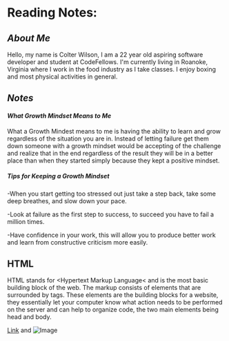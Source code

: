 # Reading Notes:

## *About Me*

Hello, my name is Colter Wilson, I am a 22 year old aspiring software developer and student at CodeFellows. I'm currently living in Roanoke, Virginia where I work in the food industry as I take classes. I enjoy boxing and most physical activities in general.

## *Notes*



#### *What Growth Mindset Means to Me*


What a Growth Mindest means to me is having the ability to learn and grow regardless of the situation you are in. Instead of letting failure get them down someone with a growth mindset would be accepting of the challenge and realize that in the end regardless of the result they will be in a better place than when they started simply because they kept a positive mindset. 

##### *Tips for Keeping a Growth Mindset*

-When you start getting too stressed out just take a step back, take some deep breathes, and slow down your pace.

-Look at failure as the first step to success, to succeed you have to fail a million times.

-Have confidence in your work, this will allow you to produce better work and learn from constructive criticism more easily.

## HTML

HTML stands for <Hypertext Markup Language< and is the most basic building block of the web. The markup consists of elements that are surrounded by tags. These elements are the building blocks for a website, they essentially let your computer know what action needs to be performed on the server and can help to organize code, the two main elements being head and body.



[Link](url) and ![Image](src)
```
